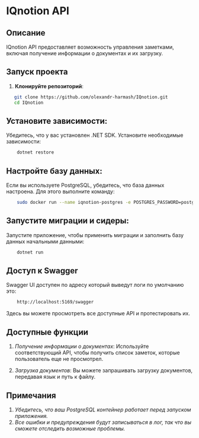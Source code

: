 # IQnotion API

## Описание

IQnotion API предоставляет возможность управления заметками, включая получение информации о документах и их загрузку.

## Запуск проекта

1. **Клонируйте репозиторий**:

```bash
   git clone https://github.com/olexandr-harmash/IQnotion.git
   cd IQnotion
```
## Установите зависимости:

Убедитесь, что у вас установлен .NET SDK. Установите необходимые зависимости:

```bash
    dotnet restore
```

## Настройте базу данных:

Если вы используете PostgreSQL, убедитесь, что база данных настроена. Для этого выполните команду:

```bash
    sudo docker run --name iqnotion-postgres -e POSTGRES_PASSWORD=postgres -e POSTGRES_USER=postgres -e POSTGRES_DB=IQnotion -d -p 5432:5432 postgres
```

## Запустите миграции и сидеры:

Запустите приложение, чтобы применить миграции и заполнить базу данных начальными данными:

```bash
    dotnet run
```

## Доступ к Swagger

Swagger UI доступен по адресу который выведут логи по умолчанию это:

```bash
    http://localhost:5169/swagger
```

Здесь вы можете просмотреть все доступные API и протестировать их.

## Доступные функции

1. *Получение информации о документах*: 
    Используйте соответствующий API, чтобы получить список заметок, которые пользователь еще не просмотрел.

2. *Загрузка документов*: 
    Вы можете запрашивать загрузку документов, передавая язык и путь к файлу.

## Примечания

1. *Убедитесь, что ваш PostgreSQL контейнер работает перед запуском приложения.*
2. *Все ошибки и предупреждения будут записываться в лог, так что вы сможете отследить возможные проблемы.*